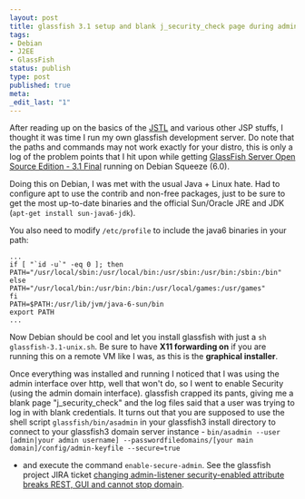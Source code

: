 ```yaml
---
layout: post
title: glassfish 3.1 setup and blank j_security_check page during admin login
tags:
- Debian
- J2EE
- GlassFish
status: publish
type: post
published: true
meta:
_edit_last: "1"
---
```

After reading up on the basics of the [JSTL](http://www.ibm.com/developerworks/java/library/j-jstl0211.html)
and various other JSP stuffs, I thought it was time I run my own glassfish development server. Do note that the paths
and commands may not work exactly for your distro, this is only a log of the problem points that I hit upon while getting
[GlassFish Server Open Source Edition - 3.1 Final](http://glassfish.java.net/downloads/3.1-final.html) running on
Debian Squeeze (6.0).

Doing this on Debian, I was met with the usual Java + Linux hate. Had to configure apt to use the contrib and non-free packages,
just to be sure to get the most up-to-date binaries and the official Sun/Oracle JRE and JDK (`apt-get install sun-java6-jdk`).

You also need to modify `/etc/profile` to include the java6 binaries in your path:

    ...
    if [ "`id -u`" -eq 0 ]; then
    PATH="/usr/local/sbin:/usr/local/bin:/usr/sbin:/usr/bin:/sbin:/bin"
    else
    PATH="/usr/local/bin:/usr/bin:/bin:/usr/local/games:/usr/games"
    fi
    PATH=$PATH:/usr/lib/jvm/java-6-sun/bin
    export PATH
    ...

Now Debian should be cool and let you install glassfish with just a `sh glassfish-3.1-unix.sh`.
Be sure to have __X11 forwarding on__ if you are running this on a remote VM like I was, as this
is the __graphical installer__.

Once everything was installed and running I noticed that I was using the admin interface over http, well that won\'t
do, so I went to enable Security (using the admin domain interface). glassfish crapped its pants, giving me a blank
page "j_security_check" and the log files said that a user was trying to log in with blank credentials. It turns out
that you are supposed to use the shell script `glassfish/bin/asadmin` in your glassfish3 install directory
to connect to your glassfish3 domain server instance -
`bin/asadmin --user [admin|your admin username] --passwordfiledomains/[your main domain]/config/admin-keyfile --secure=true`
- and execute the command `enable-secure-admin`. See the glassfish project JIRA ticket
[changing admin-listener security-enabled attribute breaks REST, GUI and cannot stop domain](http://java.net/jira/browse/GLASSFISH-16142?page=com.atlassian.jira.plugin.system.issuetabpanels%3Achangehistory-tabpanel).
